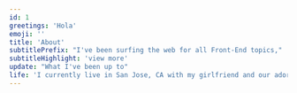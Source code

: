 ```yaml
---
id: 1
greetings: 'Hola'
emoji: ''
title: 'About'
subtitlePrefix: "I've been surfing the web for all Front-End topics,"
subtitleHighlight: 'view more'
update: "What I've been up to"
life: 'I currently live in San Jose, CA with my girlfriend and our adorable pup named 🌯. Been doing photography for almost 6 years, capturing weddings mostly but started out shooting combat sports.'
---
```


